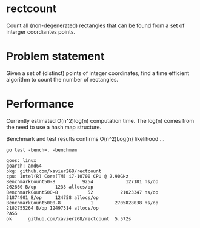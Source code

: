 # rectcount
Count all (non-degenerated) rectangles that can be found from a set of interger coordiantes points.

# Problem statement

Given a set of (distinct) points of integer coordinates, find a time efficient algorithm to count the number of rectangles.

# Performance 

Currently estimated O(n^2)log(n) computation time.
The log(n) comes from the need to use a hash map structure.

Benchmark and test results confirms O(n^2)Log(n) likelihood ...

```
go test -bench=. -benchmem

goos: linux
goarch: amd64
pkg: github.com/xavier268/rectcount
cpu: Intel(R) Core(TM) i7-10700 CPU @ 2.90GHz
BenchmarkCount50-8          9254            127181 ns/op          262860 B/op       1233 allocs/op
BenchmarkCount500-8           52          21023347 ns/op        31874901 B/op     124758 allocs/op
BenchmarkCount5000-8           1        2705828038 ns/op        2182755264 B/op 12497514 allocs/op
PASS
ok      github.com/xavier268/rectcount  5.572s
```